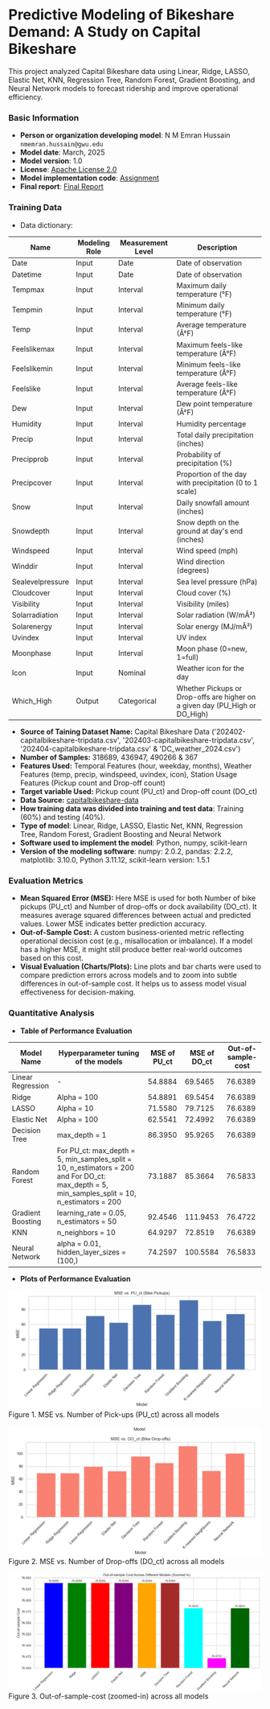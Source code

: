 # Predictive Modeling of Bikeshare Demand: A Study on Capital Bikeshare
This project analyzed Capital Bikeshare data using Linear, Ridge, LASSO, Elastic Net, KNN, Regression Tree, Random Forest, Gradient Boosting, and Neural Network models to forecast ridership and improve operational efficiency.

### Basic Information

* **Person or organization developing model**: N M Emran Hussain `nmemran.hussain@gwu.edu`
* **Model date**: March, 2025
* **Model version**: 1.0 
* **License**: [Apache License 2.0](https://github.com/nmemranhussain/RML_A_1_Group_11/blob/main/LICENSE)
* **Model implementation code**: [Assignment](https://github.com/nmemranhussain/6315_A_3/blob/main/6315_A_3_final.ipynb)
* **Final report**: [Final Report](https://github.com/nmemranhussain/6315_A_3/blob/main/6315_A_3_final_report.pdf)

### Training Data

* Data dictionary: 

| Name | Modeling Role | Measurement Level| Description |
|------|---------------|------------------|-------------|
| Date	| Input	| Date	| Date of observation |
| Datetime |	Input	| Date	| Date of observation |
| Tempmax	| Input	|Interval	|Maximum daily temperature (°F) |
| Tempmin	| Input	| Interval	| Minimum daily temperature (°F) |
| Temp	| Input	| Interval	| Average temperature (Â°F) |
| Feelslikemax	| Input	| Interval	| Maximum feels-like temperature (Â°F) |
| Feelslikemin	| Input	| Interval	| Minimum feels-like temperature (Â°F) |
| Feelslike	| Input	| Interval	| Average feels-like temperature (Â°F) |
| Dew	| Input	| Interval	| Dew point temperature (Â°F) |
| Humidity	| Input	| Interval	| Humidity percentage |
| Precip	| Input	| Interval	| Total daily precipitation (inches) |
| Precipprob	| Input	 | Interval	| Probability of precipitation (%) |
| Precipcover	| Input	| Interval	| Proportion of the day with precipitation (0 to 1 scale) |
| Snow	| Input	| Interval	| Daily snowfall amount (inches) |
| Snowdepth	| Input	| Interval	| Snow depth on the ground at day's end (inches) |
| Windspeed	| Input	| Interval	| Wind speed (mph) |
| Winddir	| Input	| Interval	| Wind direction (degrees) |
| Sealevelpressure	| Input	| Interval	| Sea level pressure (hPa) |
| Cloudcover	| Input	| Interval	| Cloud cover (%) |
| Visibility	| Input	| Interval	| Visibility (miles) |
| Solarradiation	| Input	| Interval	| Solar radiation (W/mÂ²) |
| Solarenergy	| Input	| Interval	| Solar energy (MJ/mÂ²) |
| Uvindex	| Input	| Interval	| UV index |
| Moonphase	| Input	| Interval	| Moon phase (0=new, 1=full) |
| Icon	| Input	| Nominal	| Weather icon for the day |
| Which_High | Output | Categorical | Whether Pickups or Drop-offs are higher on a given day (PU_High or DO_High) |

- **Source of Taining Dataset Name:** Capital Bikeshare Data ('202402-capitalbikeshare-tripdata.csv', '202403-capitalbikeshare-tripdata.csv', '202404-capitalbikeshare-tripdata.csv' & 'DC_weather_2024.csv')  
- **Number of Samples:** 318689, 436947, 490266 & 367  
- **Features Used:** Temporal Features (hour, weekday, months), Weather Features (temp, precip, windspeed, uvindex, icon), Station Usage Features (Pickup count and Drop-off count)
- **Target variable Used:** Pickup count (PU_ct) and Drop-off count (DO_ct)
- **Data Source:** [capitalbikeshare-data](https://s3.amazonaws.com/capitalbikeshare-data/index.html)
- **How training data was divided into training and test data**: Training (60%) and testing (40%).
- **Type of model**: Linear, Ridge, LASSO, Elastic Net, KNN, Regression Tree, Random Forest, Gradient Boosting and Neural Network
- **Software used to implement the model**: Python, numpy, scikit-learn
- **Version of the modeling software**: numpy: 2.0.2, pandas: 2.2.2, matplotlib: 3.10.0, Python 3.11.12, scikit-learn version: 1.5.1

### Evaluation Metrics

- **Mean Squared Error (MSE):** Here MSE is used for both Number of bike pickups (PU_ct) and Number of drop-offs or dock availability (DO_ct). It measures average squared differences between actual and predicted values. Lower MSE indicates better prediction accuracy.
- **Out-of-Sample Cost:** A custom business-oriented metric reflecting operational decision cost (e.g., misallocation or imbalance). If a model has a higher MSE, it might still produce better real-world outcomes based on this cost.
- **Visual Evaluation (Charts/Plots):** Line plots and bar charts were used to compare prediction errors across models and to zoom into subtle differences in out-of-sample cost. It helps us to assess model visual effectiveness for decision-making.

### Quantitative Analysis
- **Table of Performance Evaluation**

| Model Name | Hyperparameter tuning of the models | MSE of PU_ct | MSE of DO_ct | Out-of-sample-cost |
|------------|------------------------------------|---------------|-------------|---------------------|
| Linear Regression | - | 54.8884 | 69.5465 | 76.6389 |
| Ridge | Alpha = 100 | 54.8891 | 69.5454 | 76.6389 |
| LASSO | Alpha =  10 | 71.5580 | 79.7125 | 76.6389 |
| Elastic Net | Alpha = 100 | 62.5541 | 72.4992 | 76.6389 |
| Decision Tree | max_depth = 1 | 86.3950 | 95.9265 | 76.6389 |
| Random Forest |  For PU_ct: max_depth = 5, min_samples_split = 10, n_estimators = 200 and For DO_ct: max_depth = 5, min_samples_split = 10, n_estimators = 200 | 73.1887 | 85.3664 | 76.5833 |
| Gradient Boosting |learning_rate = 0.05, n_estimators = 50 | 92.4546 | 111.9453 | 76.4722 |
| KNN | n_neighbors = 10 | 64.9297 | 72.8519 | 76.6389 |
| Neural Network | alpha = 0.01, hidden_layer_sizes = (100,) | 74.2597 | 100.5584 | 76.5833 |

- **Plots of Performance Evaluation**
  
![Original Location](6315_A_3_1.jpg)  
Figure 1. MSE vs. Number of Pick-ups (PU_ct) across all models

![Original Location](6315_A_3_2.jpg)  
Figure 2. MSE vs. Number of Drop-offs (DO_ct) across all models

![Original Location](6315_A_3_3.jpg)  
Figure 3. Out-of-sample-cost (zoomed-in) across all models










